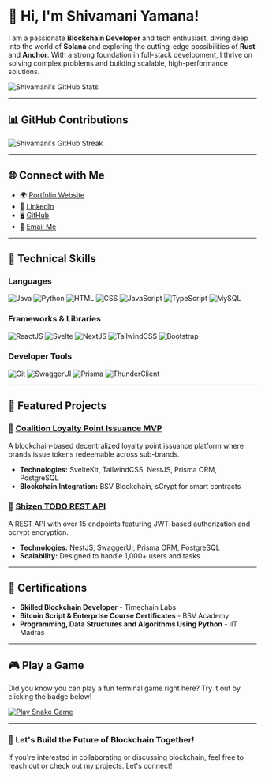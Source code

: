 # 👋 Hi, I'm Shivamani Yamana!

I am a passionate **Blockchain Developer** and tech enthusiast, diving deep into the world of **Solana** and exploring the cutting-edge possibilities of **Rust** and **Anchor**. With a strong foundation in full-stack development, I thrive on solving complex problems and building scalable, high-performance solutions.

![Shivamani's GitHub Stats](https://github-readme-stats.vercel.app/api?username=shivamani-yamana&show_icons=true&theme=radical)

---

## 📊 GitHub Contributions
![Shivamani's GitHub Streak](https://github-readme-streak-stats.herokuapp.com/?user=shivamani-yamana&theme=radical)

---

## 🌐 Connect with Me
- 🌍 [Portfolio Website](https://shivamani.netlify.app)
- 💼 [LinkedIn](https://www.linkedin.com/in/shivamaniyamana/)
- 🖥️ [GitHub](https://github.com/shivamani-yamana)
- 📧 [Email Me](mailto:shivamaniyamana2003@gmail.com)

---

## 🔧 Technical Skills

### Languages
![Java](https://img.shields.io/badge/Java-007396?style=for-the-badge&logo=java&logoColor=white)
![Python](https://img.shields.io/badge/Python-3776AB?style=for-the-badge&logo=python&logoColor=white)
![HTML](https://img.shields.io/badge/HTML5-E34F26?style=for-the-badge&logo=html5&logoColor=white)
![CSS](https://img.shields.io/badge/CSS3-1572B6?style=for-the-badge&logo=css3&logoColor=white)
![JavaScript](https://img.shields.io/badge/JavaScript-F7DF1E?style=for-the-badge&logo=javascript&logoColor=black)
![TypeScript](https://img.shields.io/badge/TypeScript-3178C6?style=for-the-badge&logo=typescript&logoColor=white)
![MySQL](https://img.shields.io/badge/MySQL-4479A1?style=for-the-badge&logo=mysql&logoColor=white)

### Frameworks & Libraries
![ReactJS](https://img.shields.io/badge/React-61DAFB?style=for-the-badge&logo=react&logoColor=black)
![Svelte](https://img.shields.io/badge/Svelte-FF3E00?style=for-the-badge&logo=svelte&logoColor=white)
![NextJS](https://img.shields.io/badge/Next.js-000000?style=for-the-badge&logo=nextdotjs&logoColor=white)
![TailwindCSS](https://img.shields.io/badge/TailwindCSS-06B6D4?style=for-the-badge&logo=tailwindcss&logoColor=white)
![Bootstrap](https://img.shields.io/badge/Bootstrap-7952B3?style=for-the-badge&logo=bootstrap&logoColor=white)

### Developer Tools
![Git](https://img.shields.io/badge/Git-F05032?style=for-the-badge&logo=git&logoColor=white)
![SwaggerUI](https://img.shields.io/badge/Swagger-85EA2D?style=for-the-badge&logo=swagger&logoColor=black)
![Prisma](https://img.shields.io/badge/Prisma-2D3748?style=for-the-badge&logo=prisma&logoColor=white)
![ThunderClient](https://img.shields.io/badge/ThunderClient-0F0F0F?style=for-the-badge&logoColor=white)

---

## 🚀 Featured Projects
### 🌟 [Coalition Loyalty Point Issuance MVP](https://github.com/Fluorospek/Coalition-Loyalty-Point-Issuance-Page-for-Brands)
A blockchain-based decentralized loyalty point issuance platform where brands issue tokens redeemable across sub-brands.
- **Technologies:** SvelteKit, TailwindCSS, NestJS, Prisma ORM, PostgreSQL
- **Blockchain Integration:** BSV Blockchain, sCrypt for smart contracts

### 🌟 [Shizen TODO REST API](https://github.com/shivamani-yamana/SHIZEN-TODO-REST-API)
A REST API with over 15 endpoints featuring JWT-based authorization and bcrypt encryption.
- **Technologies:** NestJS, SwaggerUI, Prisma ORM, PostgreSQL
- **Scalability:** Designed to handle 1,000+ users and tasks

---

## 🏅 Certifications
- **Skilled Blockchain Developer** - Timechain Labs
- **Bitcoin Script & Enterprise Course Certificates** - BSV Academy
- **Programming, Data Structures and Algorithms Using Python** - IIT Madras

---

## 🎮 Play a Game
Did you know you can play a fun terminal game right here? Try it out by clicking the badge below!

[![Play Snake Game](https://img.shields.io/badge/Play%20Snake%20Game-%2312100E.svg?style=for-the-badge&logo=funimation)](https://shivamani-snake-game.vercel.app/)

---

### 🚀 Let's Build the Future of Blockchain Together!
If you're interested in collaborating or discussing blockchain, feel free to reach out or check out my projects. Let's connect!
